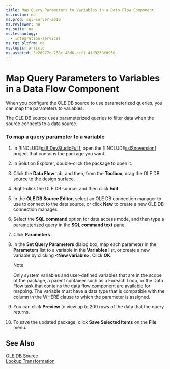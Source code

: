 ```yaml
---
title: Map Query Parameters to Variables in a Data Flow Component
ms.custom: na
ms.prod: sql-server-2016
ms.reviewer: na
ms.suite: na
ms.technology: 
  - integration-services
ms.tgt_pltfrm: na
ms.topic: article
ms.assetid: 5e26977c-758c-46d6-acf1-4fd9238f0950
---
```

# Map Query Parameters to Variables in a Data Flow Component
  When you configure the OLE DB source to use parameterized queries, you can map the parameters to variables.  
  
 The OLE DB source uses parameterized queries to filter data when the source connects to a data source.  
  
### To map a query parameter to a variable  
  
1.  In [!INCLUDE[ssBIDevStudioFull](../../Token/Other/ssBIDevStudioFull_md.md)], open the [!INCLUDE[ssISnoversion](../../Token/Other/ssISnoversion_md.md)] project that contains the package you want.  
  
2.  In Solution Explorer, double\-click the package to open it.  
  
3.  Click the **Data Flow** tab, and then, from the **Toolbox**, drag the OLE DB source to the design surface.  
  
4.  Right\-click the OLE DB source, and then click **Edit**.  
  
5.  In the **OLE DB Source Editor**, select an OLE DB connection manager to use to connect to the data source, or click **New** to create a new OLE DB connection manager.  
  
6.  Select the **SQL command** option for data access mode, and then type a parameterized query in the **SQL command text** pane.  
  
7.  Click **Parameters**.  
  
8.  In the **Set Query Parameters** dialog box, map each parameter in the **Parameters** list to a variable in the **Variables** list, or create a new variable by clicking **\<New variable\>**. Click **OK**.  
  
    > [!NOTE]  
    >  Only system variables and user\-defined variables that are in the scope of the package, a parent container such as a Foreach Loop, or the Data Flow task that contains the data flow component are available for mapping. The variable must have a data type that is compatible with the column in the WHERE clause to which the parameter is assigned.  
  
9. You can click **Preview** to view up to 200 rows of the data that the query returns.  
  
10. To save the updated package, click **Save Selected Items** on the **File** menu.  
  
## See Also  
 [OLE DB Source](../../Topics/TopicNameNotContainA/OLE-DB-Source.md)   
 [Lookup Transformation](../../Topics/TopicNameNotContainA/Lookup-Transformation.md)  
  
  
